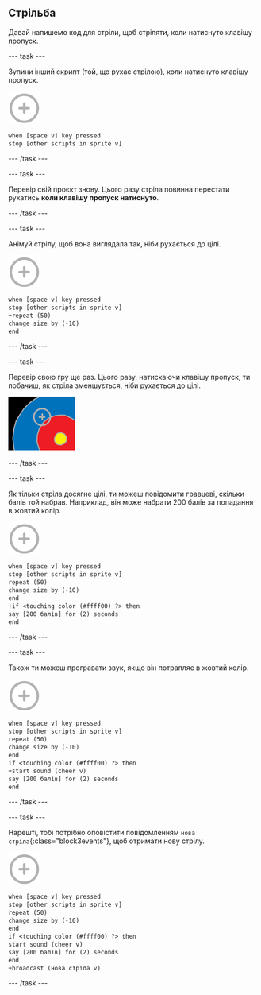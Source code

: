## Стрільба

Давай напишемо код для стріли, щоб стріляти, коли натиснуто клавішу пропуск.

--- task ---

Зупини інший скрипт (той, що рухає стрілою), коли натиснуто клавішу пропуск.

![спрайт приціла](images/target-sprite.png)

```blocks3
when [space v] key pressed
stop [other scripts in sprite v]
```

--- /task ---

--- task ---

Перевір свій проєкт знову. Цього разу стріла повинна перестати рухатись **коли клавішу пропуск натиснуто**.

--- /task ---

--- task ---

Анімуй стрілу, щоб вона виглядала так, ніби рухається до цілі.

![спрайт приціла](images/target-sprite.png)

```blocks3
when [space v] key pressed
stop [other scripts in sprite v]
+repeat (50)
change size by (-10)
end
```

--- /task ---

--- task ---

Перевір свою гру ще раз. Цього разу, натискаючи клавішу пропуск, ти побачиш, як стріла зменшується, ніби рухається до цілі.

![мішень з прицілом на ній](images/archery-animate-test.png)

--- /task ---

--- task ---

Як тільки стріла досягне цілі, ти можеш повідомити гравцеві, скільки балів той набрав. Наприклад, він може набрати 200 балів за попадання в жовтий колір.

![спрайт приціла](images/target-sprite.png)

```blocks3
when [space v] key pressed
stop [other scripts in sprite v]
repeat (50)
change size by (-10)
end
+if <touching color (#ffff00) ?> then
say [200 балів] for (2) seconds
end
```

--- /task ---

--- task ---

Також ти можеш програвати звук, якщо він потрапляє в жовтий колір.

![спрайт приціла](images/target-sprite.png)

```blocks3
when [space v] key pressed
stop [other scripts in sprite v]
repeat (50)
change size by (-10)
end
if <touching color (#ffff00) ?> then
+start sound (cheer v)
say [200 балів] for (2) seconds
end
```

--- /task ---

--- task ---

Нарешті, тобі потрібно оповістити повідомленням `нова стріла`{:class="block3events"}, щоб отримати нову стрілу.

![спрайт приціла](images/target-sprite.png)

```blocks3
when [space v] key pressed
stop [other scripts in sprite v]
repeat (50)
change size by (-10)
end
if <touching color (#ffff00) ?> then
start sound (cheer v)
say [200 балів] for (2) seconds
end
+broadcast (нова стріла v)
```

--- /task ---